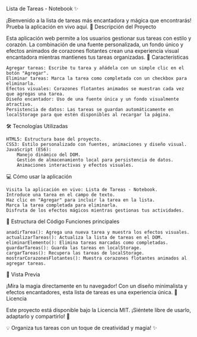Lista de Tareas - Notebook ✨

¡Bienvenido a la lista de tareas más encantadora y mágica que encontrarás! Prueba la aplicación en vivo aquí.
🚀 Descripción del Proyecto

Esta aplicación web permite a los usuarios gestionar sus tareas con estilo y corazón. La combinación de una fuente personalizada, un fondo único y efectos animados de corazones flotantes crean una experiencia visual encantadora mientras mantienes tus tareas organizadas.
🌟 Características

    Agregar tareas: Escribe tu tarea y añádela con un simple clic en el botón "Agregar".
    Eliminar tareas: Marca la tarea como completada con un checkbox para eliminarla.
    Efectos visuales: Corazones flotantes animados se muestran cada vez que agregas una tarea.
    Diseño encantador: Uso de una fuente única y un fondo visualmente atractivo.
    Persistencia de datos: Las tareas se guardan automáticamente en localStorage para que estén disponibles al recargar la página.

🛠️ Tecnologías Utilizadas

    HTML5: Estructura base del proyecto.
    CSS3: Estilo personalizado con fuentes, animaciones y diseño visual.
    JavaScript (ES6):
        Manejo dinámico del DOM.
        Gestión de almacenamiento local para persistencia de datos.
        Animaciones interactivas y efectos visuales.

💻 Cómo usar la aplicación

    Visita la aplicación en vivo: Lista de Tareas - Notebook.
    Introduce una tarea en el campo de texto.
    Haz clic en "Agregar" para incluir la tarea en la lista.
    Marca la tarea completada para eliminarla.
    Disfruta de los efectos mágicos mientras gestionas tus actividades.

🧩 Estructura del Código
Funciones principales

    anadirTarea(): Agrega una nueva tarea y muestra los efectos visuales.
    actualizarTareas(): Actualiza la lista de tareas en el DOM.
    eliminarElemento(): Elimina tareas marcadas como completadas.
    guardarTareas(): Guarda las tareas en localStorage.
    cargarTareas(): Recupera las tareas de localStorage.
    mostrarCorazonesFlotantes(): Muestra corazones flotantes animados al agregar tareas.

📸 Vista Previa

¡Mira la magia directamente en tu navegador! Con un diseño minimalista y efectos encantadores, esta lista de tareas es una experiencia única.
📜 Licencia

Este proyecto está disponible bajo la Licencia MIT. ¡Siéntete libre de usarlo, adaptarlo y compartirlo! 💖

💡 Organiza tus tareas con un toque de creatividad y magia! ✨
